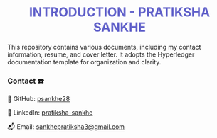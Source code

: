 <h1 style="text-transform: uppercase; text-align: center; color:#6262CA;font-weight:bold">Introduction - Pratiksha Sankhe</h1>

This repository contains various documents, including my contact information, resume, and cover letter. It adopts the Hyperledger documentation template for organization and clarity. 

### Contact :telephone:

🦊 GitHub: [psankhe28](https://github.com/psankhe28)

👔 LinkedIn: [pratiksha-sankhe](https://www.linkedin.com/in/pratiksha-sankhe/)

📬 Email: [sankhepratiksha3@gmail.com](mailto:sankhepratiksha3@gmail.com)